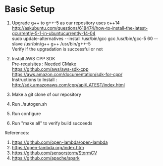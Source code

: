 # Basic Setup

1. Upgrade g++ to g++-5 as our repository uses c++14 <br/>
   http://askubuntu.com/questions/618474/how-to-install-the-latest-gcurrently-5-1-in-ubuntucurrently-14-04 <br/>
   sudo update-alternatives --install /usr/bin/gcc gcc /usr/bin/gcc-5 60 --slave /usr/bin/g++ g++ /usr/bin/g++-5 <br/>
   Verify if the upgradation is successful or not

2. Install AWS CPP SDK <br/>
   Pre-requisites : Needed CMake <br/>
   https://github.com/aws/aws-sdk-cpp <br/>
   https://aws.amazon.com/documentation/sdk-for-cpp/ <br/>
   Instructions to Install : http://sdk.amazonaws.com/cpp/api/LATEST/index.html <br/>

3. Make a git clone of our repository 
4. Run ./autogen.sh
5. Run configure
6. Run "make all" to verify build succeeds


References: <br/>
1. https://github.com/open-lambda/open-lambda <br/>
2. https://open-lambda.org/index.htm <br/>
3. https://github.com/sensorstorm/StormCV <br/>
4. https://github.com/apache/spark <br/>





